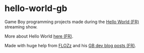 # hello-world-gb

Game Boy programming projects made during the [Hello World (FR)](https://www.youtube.com/playlist?list=PLz2msaUAjsFdrg0jOQGWFzjiKZnB1o9od) streaming show.

More about Hello World [here (FR)](https://studiorenegade.fr/hw).

Made with huge help from [FLOZz](https://github.com/flozz) and his [GB dev blog posts (FR)](https://blog.flozz.fr/2019/09/18/developpement-gameboy-1bis-re-hello-world/).
